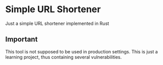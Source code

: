 # Simple URL Shortener
Just a simple URL shortener implemented in Rust

## Important
This tool is not supposed to be used in production settings. This is just a learning project, thus containing several vulnerabilities.